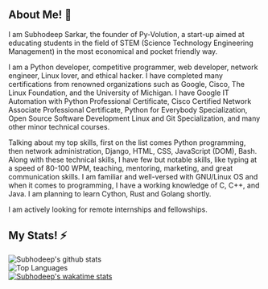 ## About Me! 💬

I am Subhodeep Sarkar, the founder of Py-Volution, a start-up aimed at educating students in the field of STEM (Science Technology Engineering Management) in the most economical and pocket friendly way. 

I am a Python developer, competitive programmer, web developer, network engineer, Linux lover, and ethical hacker. I have completed many certifications from renowned organizations such as Google, Cisco, The Linux Foundation, and the University of Michigan. I have Google IT Automation with Python Professional Certificate, Cisco Certified Network Associate Professional Certificate, Python for Everybody Specialization, Open Source Software Development Linux and Git Specialization, and many other minor technical courses.

Talking about my top skills, first on the list comes Python programming, then network administration,  Django, HTML, CSS, JavaScript (DOM), Bash. Along with these technical skills, I have few but notable skills, like typing at a speed of 80-100 WPM, teaching, mentoring, marketing, and great communication skills. I am familiar and well-versed with GNU/Linux OS and when it comes to programming, I have a working knowledge of C, C++, and Java. I am planning to learn Cython, Rust and Golang shortly.

I am actively looking for remote internships and fellowships.


## My Stats! ⚡

![Subhodeep's github stats](https://github-readme-stats.vercel.app/api?username=H4CK3RD33P&show_icons=true&bg_color=30,046e65,043003&theme=merko)\
![Top Languages](https://github-readme-stats.vercel.app/api/top-langs/?username=H4CK3RD33P&theme=tokyonight&layout=compact&&bg_color=0,140b33,940000)\
[![Subhodeep's wakatime stats](https://github-readme-stats.vercel.app/api/wakatime?username=H4CK3RD33P&bg_color=60,138086,534666&title_color=c93437)](https://github.com/anuraghazra/github-readme-stats)

<!--
**H4CK3RD33P/H4CK3RD33P** is a ✨ _special_ ✨ repository because its `README.md` (this file) appears on your GitHub profile.
Here are some ideas to get you started:

- 🔭 I’m currently working on ...
- 🌱 I’m currently learning ...
- 👯 I’m looking to collaborate on ...
- 🤔 I’m looking for help with ...
- 💬 Ask me about ...
- 📫 How to reach me: ...
- 😄 Pronouns: ...
- ⚡ Fun fact: ...
-->
